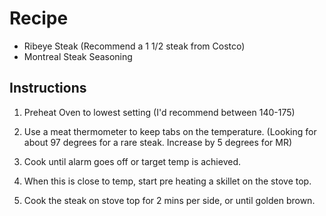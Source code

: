 # Recipe
- Ribeye Steak (Recommend a 1 1/2 steak from Costco)
- Montreal Steak Seasoning
## Instructions
1. Preheat Oven to lowest setting (I'd recommend between 140-175)

2. Use a meat thermometer to keep tabs on the temperature. (Looking for about 97 degrees for a rare steak.
Increase by 5 degrees for MR)

3. Cook until alarm goes off or target temp is achieved.

4. When this is close to temp, start pre heating a skillet on the stove top.

5. Cook the steak on stove top for 2 mins per side, or until golden brown.

